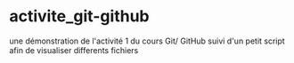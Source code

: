 # activite_git-github
une démonstration de l'activité 1 du cours Git/ GitHub
suivi d'un petit script afin de visualiser differents fichiers
